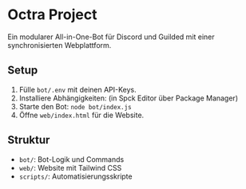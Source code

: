 # Octra Project

Ein modularer All-in-One-Bot für Discord und Guilded mit einer synchronisierten Webplattform.

## Setup
1. Fülle `bot/.env` mit deinen API-Keys.
2. Installiere Abhängigkeiten: (in Spck Editor über Package Manager)
3. Starte den Bot: `node bot/index.js`
4. Öffne `web/index.html` für die Website.

## Struktur
- `bot/`: Bot-Logik und Commands
- `web/`: Website mit Tailwind CSS
- `scripts/`: Automatisierungsskripte